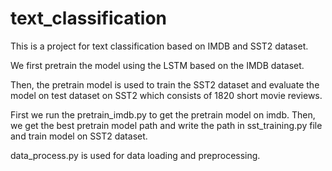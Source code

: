 # text_classification
This is a project for text classification based on IMDB and SST2 dataset.

We first pretrain the model using the LSTM based on the IMDB dataset.

Then, the pretrain model is used to train the SST2 dataset and evaluate the model on test dataset on SST2 which consists of 1820 short movie reviews.

First we run the pretrain_imdb.py to get the pretrain model on imdb.
Then, we get the best pretrain model path and write the path in sst_training.py file and train model on SST2 dataset.

data_process.py is used for data loading and preprocessing.
